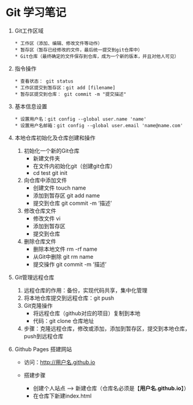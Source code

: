 # Git 学习笔记

1. Git工作区域

       * 工作区（添加、编辑、修改文件等动作）
       * 暂存区（暂存已经修改的文件，最后统一提交到git仓库中）
       * Git仓库（最终确定的文件保存到仓库，成为一个新的版本，并且对他人可见）

2. 指令操作

       * 查看状态： git status
       * 工作区提交到暂存区：git add [filename]
       * 暂存区提交到仓库： git commit -m "提交描述"

3. 基本信息设置

       * 设置用户名：git config --global user.name 'name'
       * 设置用户名邮箱：git config --global user.email 'name@name.com'

4. 本地仓库初始化及仓库创建和操作

   1. 初始化一个新的Git仓库
      * 新建文件夹
      * 在文件内初始化git（创建git仓库）
      *   cd test     git init
   2. 向仓库中添加文件
      * 创建文件 touch name
      * 添加到暂存区  git add name
      * 提交到仓库  git commit -m ‘描述’
   3. 修改仓库文件
      * 修改文件  vi
      * 添加到暂存区
      * 提交到仓库
   4. 删除仓库文件
      * 删除本地文件 rm -rf name
      * 从Git中删除 git rm name
      * 提交操作 git commit -m ‘描述’

5. Git管理远程仓库

   1. 远程仓库的作用：备份，实现代码共享，集中化管理
   2. 将本地仓库提交到远程仓库：git push
   3. Git克隆操作
      * 将远程仓库（github对应的项目）复制到本地
      * 代码：git clone 仓库地址
   4. 步骤：克隆远程仓库，修改或添加，添加到暂存区，提交到本地仓库，push到远程仓库

6. Github Pages 搭建网站

   * 访问：http://用户名.github.io

   * 搭建步骤

     * 创建个人站点 --> 新建仓库（仓库名必须是【**用户名.github.io**】）
     * 在仓库下新建index.html

     